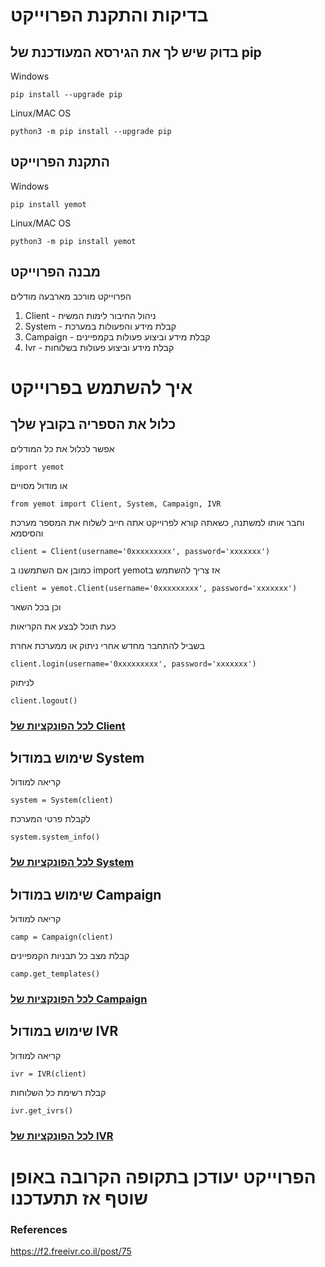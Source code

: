 # בדיקות והתקנת הפרוייקט
## בדוק שיש לך את הגירסא המעודכנת של pip
Windows
```
pip install --upgrade pip
```

Linux/MAC OS
```
python3 -m pip install --upgrade pip
```


## התקנת הפרוייקט
Windows
```
pip install yemot
```

Linux/MAC OS
```
python3 -m pip install yemot
```
## מבנה הפרוייקט
הפרוייקט מורכב מארבעה מודלים
1. Client - ניהול החיבור לימות המשיח
2. System - קבלת מידע והפעולות במערכת
3. Campaign - קבלת מידע וביצוע פעולות בקמפיינים
4. Ivr - קבלת מידע וביצוע פעולות בשלוחות
# איך להשתמש בפרוייקט
## כלול את הספריה בקובץ שלך
אפשר לכלול את כל המודלים 
```
import yemot
```
או מודול מסויים
```
from yemot import Client, System, Campaign, IVR
```
וחבר אותו למשתנה, כשאתה קורא לפרוייקט אתה חייב לשלוח את המספר מערכת והסיסמא
```
client = Client(username='0xxxxxxxxx', password='xxxxxxx')
```
כמובן אם השתמשנו ב import yemotאז צריך להשתמש ב 
```
client = yemot.Client(username='0xxxxxxxxx', password='xxxxxxx')
```
וכן בכל השאר

כעת תוכל לבצע את הקריאות

בשביל להתחבר מחדש אחרי ניתוק או ממערכת אחרת
```
client.login(username='0xxxxxxxxx', password='xxxxxxx')
```
לניתוק
```
client.logout()
```

### [לכל הפונקציות של Client](docs/CLIENT.md)

## שימוש במודול System
קריאה למודול
```
system = System(client)
```
לקבלת פרטי המערכת
```
system.system_info()
```
### [לכל הפונקציות של System](docs/SYSTEM.md)

## שימוש במודול Campaign
קריאה למודול
```
camp = Campaign(client)
```
קבלת מצב כל תבניות הקמפיינים
```
camp.get_templates()
```
### [לכל הפונקציות של Campaign](docs/CAMPAIGN.md)

## שימוש במודול IVR
קריאה למודול
```
ivr = IVR(client)
```
קבלת רשימת כל השלוחות
```
ivr.get_ivrs()
```
### [לכל הפונקציות של IVR](docs/IVR.md)


# הפרוייקט יעודכן בתקופה הקרובה באופן שוטף אז תתעדכנו






### References
https://f2.freeivr.co.il/post/75